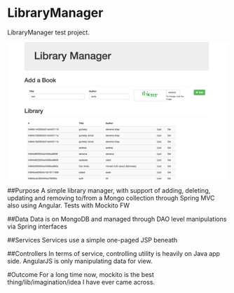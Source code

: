 LibraryManager
==============

LibraryManager test project.


![Screenshot](https://raw.githubusercontent.com/dkavraal/LibraryManager/master/SS_LibMan.PNG?token=AEWQdvWhTWmf3p1apiqSE1-RRFUx7mfHks5U0Ws4wA%3D%3D)

##Purpose
A simple library manager, with support of adding, deleting, updating and removing to/from a Mongo collection through Spring MVC also using Angular. Tests with Mockito FW

##Data
Data is on MongoDB and managed through DAO level manipulations via Spring interfaces

##Services
Services use a simple one-paged JSP beneath

##Controllers
In terms of service, controlling utility is heavily on Java app side. AngularJS is only manipulating data for view.

#Outcome
For a long time now, mockito is the best thing/lib/imagination/idea I have ever came across.

